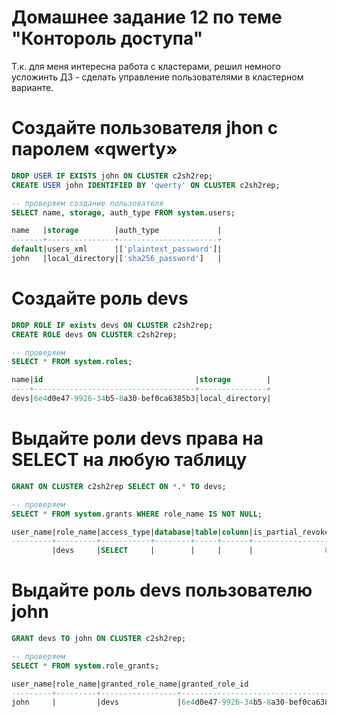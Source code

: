 # Домашнее задание 12 по теме "Контороль доступа"

Т.к. для меня интересна работа с кластерами, решил немного усложинть ДЗ - сделать управление пользователями в кластерном варианте.

# Создайте пользователя jhon с паролем «qwerty»

```sql
DROP USER IF EXISTS john ON CLUSTER c2sh2rep;
CREATE USER john IDENTIFIED BY 'qwerty' ON CLUSTER c2sh2rep;

-- проверяем создание пользователя
SELECT name, storage, auth_type FROM system.users;

name   |storage        |auth_type             |
-------+---------------+----------------------+
default|users_xml      |['plaintext_password']|
john   |local_directory|['sha256_password']   |
```

# Создайте роль devs
```sql
DROP ROLE IF exists devs ON CLUSTER c2sh2rep;
CREATE ROLE devs ON CLUSTER c2sh2rep;

-- проверяем
SELECT * FROM system.roles;

name|id                                  |storage        |
----+------------------------------------+---------------+
devs|6e4d0e47-9926-34b5-8a30-bef0ca6385b3|local_directory|
```

# Выдайте роли devs права на SELECT на любую таблицу

```sql
GRANT ON CLUSTER c2sh2rep SELECT ON *.* TO devs; 

-- проверяем
SELECT * FROM system.grants WHERE role_name IS NOT NULL;

user_name|role_name|access_type|database|table|column|is_partial_revoke|grant_option|
---------+---------+-----------+--------+-----+------+-----------------+------------+
         |devs     |SELECT     |        |     |      |                0|           0|
```

# Выдайте роль devs пользователю john

```sql
GRANT devs TO john ON CLUSTER c2sh2rep;

-- проверяем
SELECT * FROM system.role_grants;

user_name|role_name|granted_role_name|granted_role_id                     |granted_role_is_default|with_admin_option|
---------+---------+-----------------+------------------------------------+-----------------------+-----------------+
john     |         |devs             |6e4d0e47-9926-34b5-8a30-bef0ca6385b3|                      1|                0|
```

